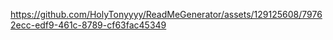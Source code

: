 



https://github.com/HolyTonyyyy/ReadMeGenerator/assets/129125608/79762ecc-edf9-461c-8789-cf63fac45349

